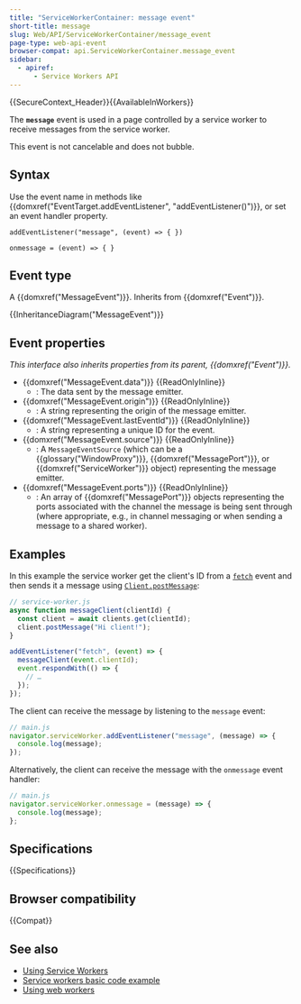 ```yaml
---
title: "ServiceWorkerContainer: message event"
short-title: message
slug: Web/API/ServiceWorkerContainer/message_event
page-type: web-api-event
browser-compat: api.ServiceWorkerContainer.message_event
sidebar:
  - apiref:
      - Service Workers API
---
```


{{SecureContext_Header}}{{AvailableInWorkers}}

The **`message`** event is used in a page controlled by a service worker to receive messages from the service worker.

This event is not cancelable and does not bubble.

## Syntax

Use the event name in methods like {{domxref("EventTarget.addEventListener", "addEventListener()")}}, or set an event handler property.

```js-nolint
addEventListener("message", (event) => { })

onmessage = (event) => { }
```

## Event type

A {{domxref("MessageEvent")}}. Inherits from {{domxref("Event")}}.

{{InheritanceDiagram("MessageEvent")}}

## Event properties

_This interface also inherits properties from its parent, {{domxref("Event")}}._

- {{domxref("MessageEvent.data")}} {{ReadOnlyInline}}
  - : The data sent by the message emitter.
- {{domxref("MessageEvent.origin")}} {{ReadOnlyInline}}
  - : A string representing the origin of the message emitter.
- {{domxref("MessageEvent.lastEventId")}} {{ReadOnlyInline}}
  - : A string representing a unique ID for the event.
- {{domxref("MessageEvent.source")}} {{ReadOnlyInline}}
  - : A `MessageEventSource` (which can be a {{glossary("WindowProxy")}}, {{domxref("MessagePort")}}, or {{domxref("ServiceWorker")}} object) representing the message emitter.
- {{domxref("MessageEvent.ports")}} {{ReadOnlyInline}}
  - : An array of {{domxref("MessagePort")}} objects representing the ports associated with the channel the message is being sent through (where appropriate, e.g., in channel messaging or when sending a message to a shared worker).

## Examples

In this example the service worker get the client's ID from a [`fetch`](/en-US/docs/Web/API/ServiceWorkerGlobalScope/fetch_event) event and then sends it a message using [`Client.postMessage`](/en-US/docs/Web/API/Client/postMessage):

```js
// service-worker.js
async function messageClient(clientId) {
  const client = await clients.get(clientId);
  client.postMessage("Hi client!");
}

addEventListener("fetch", (event) => {
  messageClient(event.clientId);
  event.respondWith(() => {
    // …
  });
});
```

The client can receive the message by listening to the `message` event:

```js
// main.js
navigator.serviceWorker.addEventListener("message", (message) => {
  console.log(message);
});
```

Alternatively, the client can receive the message with the `onmessage` event handler:

```js
// main.js
navigator.serviceWorker.onmessage = (message) => {
  console.log(message);
};
```

## Specifications

{{Specifications}}

## Browser compatibility

{{Compat}}

## See also

- [Using Service Workers](/en-US/docs/Web/API/Service_Worker_API/Using_Service_Workers)
- [Service workers basic code example](https://github.com/mdn/dom-examples/tree/main/service-worker/simple-service-worker)
- [Using web workers](/en-US/docs/Web/API/Web_Workers_API/Using_web_workers)
